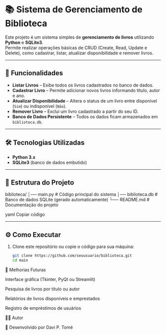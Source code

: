 # 📚 Sistema de Gerenciamento de Biblioteca  

Este projeto é um sistema simples de **gerenciamento de livros** utilizando **Python** e **SQLite3**.  
Permite realizar operações básicas de CRUD (Create, Read, Update e Delete), como cadastrar, listar, atualizar disponibilidade e remover livros.  

---

## 🚀 Funcionalidades  

- **Listar Livros** – Exibe todos os livros cadastrados no banco de dados.  
- **Cadastrar Livro** – Permite adicionar novos livros informando título, autor e ano.  
- **Atualizar Disponibilidade** – Altera o status de um livro entre disponível (`Sim`) ou indisponível (`Não`).  
- **Remover Livro** – Exclui um livro cadastrado a partir do seu ID.  
- **Banco de Dados Persistente** – Todos os dados ficam armazenados em `biblioteca.db`.  

---

## 🛠️ Tecnologias Utilizadas  

- **Python 3.x**  
- **SQLite3** (banco de dados embutido)  

---

## 📂 Estrutura do Projeto  

biblioteca/
│── main.py # Código principal do sistema
│── biblioteca.db # Banco de dados SQLite (gerado automaticamente)
└── README.md # Documentação do projeto

yaml
Copiar código

---

## ⚙️ Como Executar  

1. Clone este repositório ou copie o código para sua máquina:  
   ```bash
   git clone https://github.com/seuusuario/biblioteca.git
   cd main
   
  📌 Melhorias Futuras

Interface gráfica (Tkinter, PyQt ou Streamlit)

Pesquisa de livros por título ou autor

Relatórios de livros disponíveis e emprestados

Registro de empréstimos de usuários

👨‍💻 Autor

📌 Desenvolvido por Davi P. Tomé
